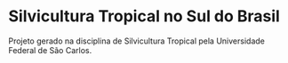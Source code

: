 # Silvicultura Tropical no Sul do Brasil

Projeto gerado na disciplina de Silvicultura Tropical pela Universidade Federal de São Carlos.

